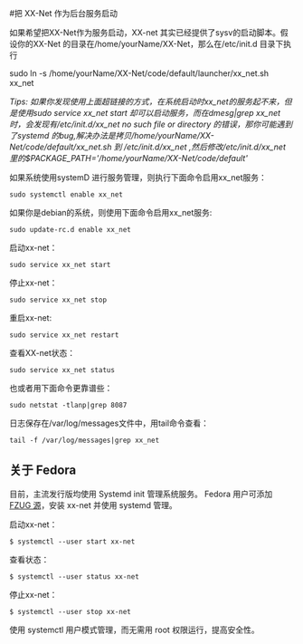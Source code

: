 #把 XX-Net 作为后台服务启动

如果希望把XX-Net作为服务启动，XX-net 其实已经提供了sysv的启动脚本。假设你的XX-Net 的目录在/home/yourName/XX-Net，那么在/etc/init.d 目录下执行

sudo ln -s /home/yourName/XX-Net/code/default/launcher/xx_net.sh xx_net

*Tips: 如果你发现使用上面超链接的方式，在系统启动时xx_net的服务起不来，但是使用sudo service xx_net start 却可以启动服务，而在dmesg|grep xx_net 时，会发现有/etc/init.d/xx_net no such file or directory 的错误，那你可能遇到了systemd 的bug,解决办法是拷贝/home/yourName/XX-Net/code/default/xx_net.sh 到 /etc/init.d/xx_net ,然后修改/etc/init.d/xx_net 里的$PACKAGE_PATH='/home/yourName/XX-Net/code/default'*

如果系统使用systemD 进行服务管理，则执行下面命令启用xx_net服务：

    sudo systemctl enable xx_net

如果你是debian的系统，则使用下面命令启用xx_net服务:
    
    sudo update-rc.d enable xx_net 

启动xx-net：

    sudo service xx_net start

  
停止xx-net：

    sudo service xx_net stop

  
重启xx-net:

    sudo service xx_net restart

查看XX-net状态：

    sudo service xx_net status

也或者用下面命令更靠谱些：

    sudo netstat -tlanp|grep 8087
  
日志保存在/var/log/messages文件中，用tail命令查看：

    tail -f /var/log/messages|grep xx_net

## 关于 Fedora

目前，主流发行版均使用 Systemd init 管理系统服务。 Fedora 用户可添加 [FZUG 源](https://github.com/FZUG/repo/wiki/%E6%B7%BB%E5%8A%A0-FZUG-%E6%BA%90)，安装 xx-net 并使用 systemd 管理。

启动xx-net：

    $ systemctl --user start xx-net

查看状态：

    $ systemctl --user status xx-net

停止xx-net：

    $ systemctl --user stop xx-net

使用 systemctl 用户模式管理，而无需用 root 权限运行，提高安全性。